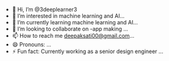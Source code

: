 - 👋 Hi, I’m @3deeplearner3
- 👀 I’m interested in machine learning and AI...
- 🌱 I’m currently learning machine learning and AI...
- 💞️ I’m looking to collaborate on -app making ...
- 📫 How to reach me deepaksati00@gmail.com...
- 😄 Pronouns: ...
- ⚡ Fun fact: Currently working as a senior design engineer  ...

<!---
3deeplearner3/3deeplearner3 is a ✨ special ✨ repository because its `README.md` (this file) appears on your GitHub profile.
You can click the Preview link to take a look at your changes.
--->
